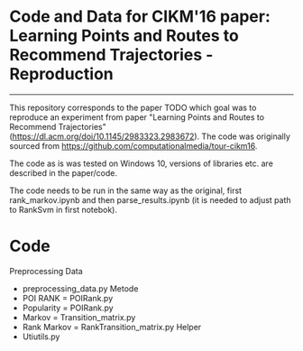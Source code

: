 # Code and Data for CIKM'16 paper: Learning Points and Routes to Recommend Trajectories - Reproduction
---------------------------------------------------------------------------------------

This repository corresponds to the paper TODO which goal was to reproduce an experiment from paper "Learning Points and Routes to Recommend Trajectories" (https://dl.acm.org/doi/10.1145/2983323.2983672). The code was originally sourced from https://github.com/computationalmedia/tour-cikm16.

The code as is was tested on Windows 10, versions of libraries etc. are described in the paper/code.

The code needs to be run in the same way as the original, 
    first 
    rank_markov.ipynb and then 
    parse_results.ipynb (it is needed to adjust path to RankSvm in first notebok).


# Code
Preprocessing Data 
- preprocessing_data.py
Metode 
- POI RANK = POIRank.py
- Popularity = POIRank.py
- Markov =  Transition_matrix.py
- Rank Markov = RankTransition_matrix.py
Helper
- Utiutils.py